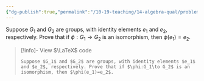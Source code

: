 ```yaml
---
{"dg-publish":true,"permalink":"/10-19-teaching/14-algebra-qual/problem-bank/pool-problems/group-theory/image-of-the-identity-is-the-identity/","tags":["group_theory"],"updated":"2025-03-17T09:53:09-07:00"}
---
```


Suppose $G_1$ and $G_2$ are groups, with identity elements $e_1$ and $e_2$, respectively. Prove that if $\phi:G_1\to G_2$ is an isomorphism, then $\phi(e_1)=e_2$.

> [!info]- View $\LaTeX$ code
> ```
> Suppose $G_1$ and $G_2$ are groups, with identity elements $e_1$ and $e_2$, respectively. Prove that if $\phi:G_1\to G_2$ is an isomorphism, then $\phi(e_1)=e_2$.
> ```